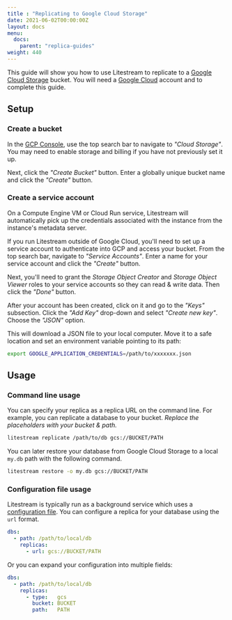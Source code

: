 ```yaml
---
title : "Replicating to Google Cloud Storage"
date: 2021-06-02T00:00:00Z
layout: docs
menu:
  docs:
    parent: "replica-guides"
weight: 440
---
```


This guide will show you how to use Litestream to replicate to a [Google Cloud
Storage][] bucket. You will need a [Google Cloud][] account and to complete
this guide.

[Google Cloud Storage]: https://cloud.google.com/storage
[Google Cloud]: https://cloud.google.com/


## Setup

### Create a bucket

In the [GCP Console][], use the top search bar to navigate to _"Cloud Storage"_.
You may need to enable storage and billing if you have not previously set it up.

Next, click the _"Create Bucket"_ button. Enter a globally unique bucket name
and click the _"Create"_ button.

[GCP Console]: https://console.cloud.google.com/


### Create a service account

On a Compute Engine VM or Cloud Run service, Litestream will automatically pick
up the credentials associated with the instance from the instance's metadata
server.

If you run Litestream outside of Google Cloud, you'll need to set up a service 
account to authenticate into GCP and access your bucket.
From the top search bar, navigate to _"Service Accounts"_. Enter a name
for your service account and click the _"Create"_ button.

Next, you'll need to grant the _Storage Object Creator_ and _Storage Object
Viewer_ roles to your service accounts so they can read & write data. Then
click the _"Done"_ button.

After your account has been created, click on it and go to the _"Keys"_
subsection. Click the _"Add Key"_ drop-down and select _"Create new key"_.
Choose the _"JSON"_ option.

This will download a JSON file to your local computer. Move it to a safe
location and set an environment variable pointing to its path:

```sh
export GOOGLE_APPLICATION_CREDENTIALS=/path/to/xxxxxxx.json
```

## Usage

### Command line usage

You can specify your replica as a replica URL on the command line. For example,
you can replicate a database to your bucket. _Replace the placeholders with your
bucket & path._

```sh
litestream replicate /path/to/db gcs://BUCKET/PATH
```

You can later restore your database from Google Cloud Storage to a local `my.db`
path with the following command.

```sh
litestream restore -o my.db gcs://BUCKET/PATH
```

### Configuration file usage

Litestream is typically run as a background service which uses a [configuration
file][]. You can configure a replica for your database using the `url` format.

```yaml
dbs:
  - path: /path/to/local/db
    replicas:
      - url: gcs://BUCKET/PATH
```

Or you can expand your configuration into multiple fields:

```yaml
dbs:
  - path: /path/to/local/db
    replicas:
      - type:   gcs
        bucket: BUCKET
        path:   PATH
```

[configuration file]: /reference/config
